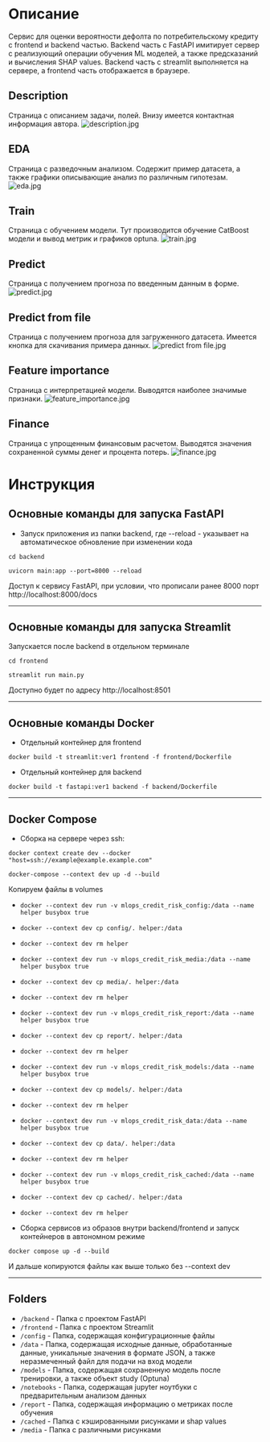 # Описание
Сервис для оценки вероятности дефолта по потребительскому кредиту с frontend и backend частью.
Backend часть с FastAPI имитирует сервер с реализующий операции обучения ML моделей, а также предсказаний и вычисления SHAP values.
Backend часть с streamlit выполняется на сервере, а frontend часть отображается в браузере. 

## Description
Страница с описанием задачи, полей. Внизу имеется контактная информация автора.
![description.jpg](media/screenshots/description.jpg)

## EDA
Страница с разведочным анализом. Содержит пример датасета, а также графики описывающие анализ по различным гипотезам.
![eda.jpg](media/screenshots/eda.jpg)

## Train
Страница с обучением модели. Тут производится обучение CatBoost модели и вывод метрик и графиков optuna.
![train.jpg](media/screenshots/train.jpg)

## Predict
Страница с получением прогноза по введенным данным в форме.
![predict.jpg](media/screenshots/predict.jpg)

## Predict from file
Страница с получением прогноза для загруженного датасета. Имеется кнопка для скачивания примера данных.
![predict from file.jpg](media/screenshots/predict_from_file.jpg)

## Feature importance
Страница с интерпретацией модели. Выводятся наиболее значимые признаки.
![feature_importance.jpg](media/screenshots/feature_importance.jpg)

## Finance
Страница с упрощенным финансовым расчетом. Выводятся значения сохраненной суммы денег и процента потерь.
![finance.jpg](media/screenshots/finance.jpg)

# Инструкция

## Основные команды для запуска FastAPI

- Запуск приложения из папки backend, где --reload - указывает на автоматическое обновление при изменении кода

`cd backend`

`uvicorn main:app --port=8000 --reload`

Доступ к сервису FastAPI, при условии, что прописали ранее 8000 порт
http://localhost:8000/docs
___

## Основные команды для запуска Streamlit

Запускается после backend в отдельном терминале

`cd frontend`

`streamlit run main.py`

Доступно будет по адресу http://localhost:8501
___

## Основные команды Docker

- Отдельный контейнер для frontend

`docker build -t streamlit:ver1 frontend -f frontend/Dockerfile`

- Отдельный контейнер для backend

`docker build -t fastapi:ver1 backend -f backend/Dockerfile`

___

## Docker Compose

- Сборка на сервере через ssh:

`docker context create dev --docker "host=ssh://example@example.example.com"`

`docker-compose --context dev up -d --build`

Копируем файлы в volumes

- `docker --context dev run -v mlops_credit_risk_config:/data --name helper busybox true`
- `docker --context dev cp config/. helper:/data`
- `docker --context dev rm helper`

- `docker --context dev run -v mlops_credit_risk_media:/data --name helper busybox true`
- `docker --context dev cp media/. helper:/data`  
- `docker --context dev rm helper`

- `docker --context dev run -v mlops_credit_risk_report:/data --name helper busybox true`
- `docker --context dev cp report/. helper:/data`  
- `docker --context dev rm helper`

- `docker --context dev run -v mlops_credit_risk_models:/data --name helper busybox true`
- `docker --context dev cp models/. helper:/data`  
- `docker --context dev rm helper`

- `docker --context dev run -v mlops_credit_risk_data:/data --name helper busybox true`
- `docker --context dev cp data/. helper:/data`  
- `docker --context dev rm helper`

- `docker --context dev run -v mlops_credit_risk_cached:/data --name helper busybox true`
- `docker --context dev cp cached/. helper:/data`  
- `docker --context dev rm helper`

- Сборка сервисов из образов внутри backend/frontend и запуск контейнеров в автономном режиме

`docker compose up -d --build`

И дальше копируются файлы как выше только без --context dev
___
## Folders
- `/backend` - Папка с проектом FastAPI
- `/frontend` - Папка с проектом Streamlit
- `/config` - Папка, содержащая конфигурационные файлы
- `/data` - Папка, содержащая исходные данные, обработанные данные, уникальные значения в формате JSON, а также неразмеченный файл для подачи на вход модели
- `/models` - Папка, содержащая сохраненную модель после тренировки, а также объект study (Optuna)
- `/notebooks` - Папка, содержащая jupyter ноутбуки с предварительным анализом данных
- `/report` - Папка, содержащая информацию о метриках после обучения
- `/cached` - Папка c кэшированными рисунками и shap values
- `/media` - Папка c различными рисунками
